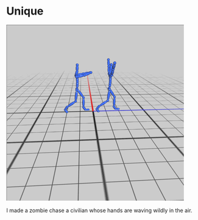# Unique

![](/assignments/a8-blend/zombieChase.gif)

I made a zombie chase a civilian whose hands are waving wildly in the air.

